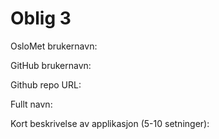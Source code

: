 Oblig 3
=======
OsloMet brukernavn: 

GitHub brukernavn: 

Github repo URL: 

Fullt navn: 

Kort beskrivelse av applikasjon (5-10 setninger):
